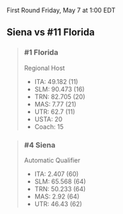 First Round
Friday, May 7 at 1:00 EDT
## Siena vs #11 Florida

> ### #1 Florida  
> Regional Host  
> - ITA: 49.182 (11)  
> - SLM: 90.473 (16)  
> - TRN: 82.705 (20)  
> - MAS: 7.77 (21)  
> - UTR: 62.7 (11)  
> - USTA: 20  
> - Coach: 15  

> ### #4 Siena  
> Automatic Qualifier  
> - ITA: 2.407 (60)  
> - SLM: 65.568 (64)  
> - TRN: 50.233 (64)  
> - MAS: 2.92 (64)  
> - UTR: 46.43 (62)  
